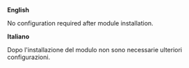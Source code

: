 **English**

No configuration required after module installation.

**Italiano**

Dopo l'installazione del modulo non sono necessarie ulteriori
configurazioni.
